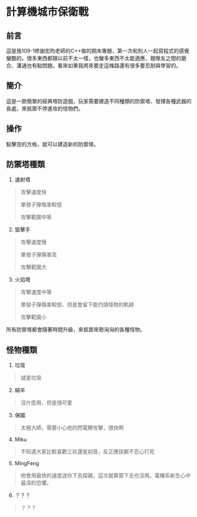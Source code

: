 # 計算機城市保衛戰

## 前言
這是我109-1修謝宏昀老師的C++做的期末專題，第一次和別人一起寫程式的感覺蠻酷的。很多東西都跟以前不太一樣，也蠻多東西不太能適應、跟隊友之間的磨合、溝通也有點問題。看來如果我將來要走這條路還有很多要忍耐與學習的。

## 簡介
這是一款簡單的經典塔防遊戲，玩家需要建造不同種類的防禦塔、發揮各種武器的長處，來抵禦不停進攻的怪物們。

## 操作
點擊空的方格，就可以建造新的防禦塔。

## 防禦塔種類
 1. 速射塔
 > 攻擊速度快
 >
 > 單發子彈傷害較低
 >
 > 攻擊範圍中等

 2. 狙擊手
 > 攻擊速度慢
 >
 > 單發子彈傷害高
 >
 > 攻擊範圍大

 3. 火焰塔
 > 攻擊速度中等
 >
 > 單發子彈傷害較低、但是會留下能灼燒怪物的軌跡
 >
 > 攻擊範圍小

 所有防禦塔都會隨著時間升級，來抵禦來勢洶洶的各種怪物。

 ## 怪物種類

 1. 垃圾
 > 就是垃圾

 2. 綿羊
 > 沒什麼用，但是很可愛

 3. 保國
 >太極大師，需要小心他的閃電鞭攻擊，很快啊

 4. Miku
 >不知道大家比較喜歡三玖還是初音，反正應該都不忍心打死

 5. MingFeng
 > 他會用最快的速度送你下去探親，這次就算簽下去也沒用。電機系新生心中最深的恐懼。

 6. ？？？
 > ？？？
